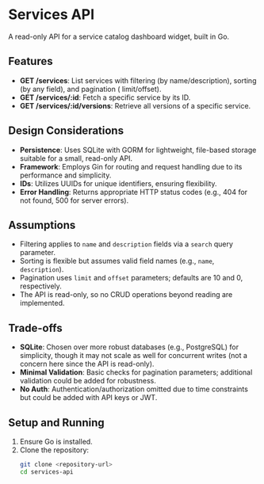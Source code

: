 # Services API

A read-only API for a service catalog dashboard widget, built in Go.

## Features

- **GET /services**: List services with filtering (by name/description), sorting (by any field), and pagination (
  limit/offset).
- **GET /services/:id**: Fetch a specific service by its ID.
- **GET /services/:id/versions**: Retrieve all versions of a specific service.

## Design Considerations

- **Persistence**: Uses SQLite with GORM for lightweight, file-based storage suitable for a small, read-only API.
- **Framework**: Employs Gin for routing and request handling due to its performance and simplicity.
- **IDs**: Utilizes UUIDs for unique identifiers, ensuring flexibility.
- **Error Handling**: Returns appropriate HTTP status codes (e.g., 404 for not found, 500 for server errors).

## Assumptions

- Filtering applies to `name` and `description` fields via a `search` query parameter.
- Sorting is flexible but assumes valid field names (e.g., `name`, `description`).
- Pagination uses `limit` and `offset` parameters; defaults are 10 and 0, respectively.
- The API is read-only, so no CRUD operations beyond reading are implemented.

## Trade-offs

- **SQLite**: Chosen over more robust databases (e.g., PostgreSQL) for simplicity, though it may not scale as well for
  concurrent writes (not a concern here since the API is read-only).
- **Minimal Validation**: Basic checks for pagination parameters; additional validation could be added for robustness.
- **No Auth**: Authentication/authorization omitted due to time constraints but could be added with API keys or JWT.

## Setup and Running

1. Ensure Go is installed.
2. Clone the repository:
   ```sh
   git clone <repository-url>
   cd services-api